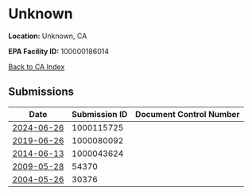 # Unknown

**Location:** Unknown, CA

**EPA Facility ID:** 100000186014

[Back to CA Index](../../index.md)

## Submissions

| Date | Submission ID | Document Control Number |
|------|--------------|-------------------------|
| [2024-06-26](submissions/1000115725.md) | 1000115725 |  |
| [2019-06-26](submissions/1000080092.md) | 1000080092 |  |
| [2014-06-13](submissions/1000043624.md) | 1000043624 |  |
| [2009-05-28](submissions/54370.md) | 54370 |  |
| [2004-05-26](submissions/30376.md) | 30376 |  |
